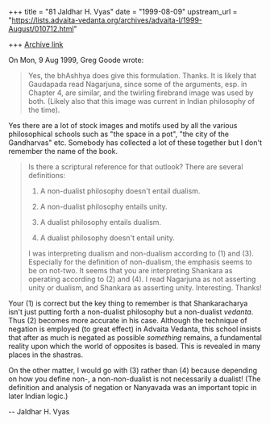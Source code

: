 +++
title = "81 Jaldhar H. Vyas"
date = "1999-08-09"
upstream_url = "https://lists.advaita-vedanta.org/archives/advaita-l/1999-August/010712.html"

+++
[Archive link](https://lists.advaita-vedanta.org/archives/advaita-l/1999-August/010712.html)

On Mon, 9 Aug 1999, Greg Goode wrote:

> Yes, the bhAshhya does give this formulation.  Thanks.  It is likely that
> Gaudapada read Nagarjuna, since some of the arguments, esp. in Chapter 4,
> are similar, and the twirling firebrand image was used by both.  (Likely
> also that this image was current in Indian philosophy of the time).
>

Yes there are a lot of stock images and motifs used by all the various
philosophical schools such as "the space in a pot", "the city of the
Gandharvas" etc.  Somebody has collected a lot of these together but I
don't remember the name of the book.

> Is there a scriptural reference for that outlook?  There are several
> definitions:
>
> 1. A non-dualist philosophy doesn't entail dualism.
> 2. A non-dualist philosophy entails unity.
>
> 3. A dualist philosophy entails dualism.
> 4. A dualist philosophy doesn't entail unity.
>
> I was interpreting dualism and non-dualism according to (1) and
> (3).  Especially for the definition of non-dualism, the emphasis seems to
> be on not-two. It seems that you are interpreting Shankara as operating
> according to (2) and (4).  I read Nagarjuna as not asserting unity or
> dualism, and Shankara as asserting unity.  Interesting.  Thanks!

Your (1) is correct but the key thing to remember is that Shankaracharya
isn't just putting forth a non-dualist philosophy but a non-dualist
*vedanta*.  Thus (2) becomes more accurate in his case.  Although the
technique of negation is employed (to great effect) in Advaita Vedanta,
this school insists that after as much is negated as possible *something*
remains, a fundamental reality upon which the world of opposites is based.
This is revealed in many places in the shastras.

On the other matter, I would go with (3) rather than (4) because
depending on how you define non-, a non-non-dualist is not necessarily a
dualist!  (The definition and analysis of negation or Nanyavada was an
important topic in later Indian logic.)

--
Jaldhar H. Vyas <jaldhar at braincells.com>


